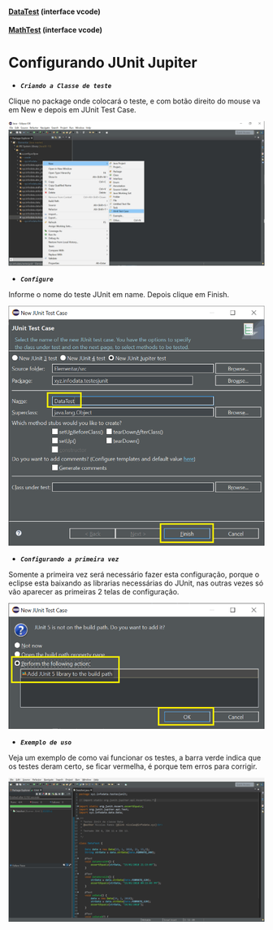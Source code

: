#### [DataTest](https://github1s.com/NicolasMCP/Java/blob/master/Elementar/src/xyz/infodata/testesjunit/DataTest.java) (interface vcode)


#### [MathTest](https://github1s.com/NicolasMCP/Java/blob/master/Elementar/src/xyz/infodata/testesjunit/MathTest.java) (interface vcode)


# Configurando JUnit Jupiter

* ***```Criando a Classe de teste```*** 


Clique no package onde colocará o teste, e com botão direito do
mouse va em New e depois em JUnit Test Case.


![criando-um-teste01](criando-um-teste01.png)


* ***```Configure```***


Informe o nome do teste JUnit em name.
Depois clique em Finish.


![criando-um-teste02](criando-um-teste02.png)


* ***```Configurando a primeira vez```***


Somente a primeira vez será necessário fazer esta configuração,
porque o eclipse esta baixando as librarias necessárias do 
JUnit, nas outras vezes só vão aparecer as primeiras 2 telas
de configuração.


![criando-um-teste03](criando-um-teste03.png)


* ***```Exemplo de uso```***


Veja um exemplo de como vai funcionar os testes, a barra verde
indica que os testes deram certo, se ficar vermelha, é porque
tem erros para corrigir.


![exemplo](exemplo.png)
